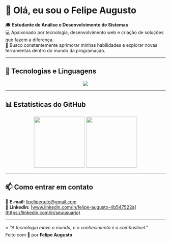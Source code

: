 # 👋 Olá, eu sou o Felipe Augusto

🎓 **Estudante de Análise e Desenvolvimento de Sistemas**  
💻 Apaixonado por tecnologia, desenvolvimento web e criação de soluções que fazem a diferença.  
🚀 Busco constantemente aprimorar minhas habilidades e explorar novas ferramentas dentro do mundo da programação.

---

## 🧠 Tecnologias e Linguagens

<div align="center">
  
  <!-- Linguagens -->
  <img src="https://skillicons.dev/icons?i=javascript,html,css,python,react,mysql" /><br>

</div>

---

## 📊 Estatísticas do GitHub

<div align="center">

  <img height="160em" src="https://github-readme-stats.vercel.app/api?username=FeTeixeira1&show_icons=true&theme=tokyonight&include_all_commits=true&count_private=true"/>
  <img height="160em" src="https://github-readme-stats.vercel.app/api/top-langs/?username=FeTeixeira1&layout=compact&langs_count=7&theme=tokyonight"/>

</div>

---

## 📫 Como entrar em contato

📧 **E-mail:** [lipelipeguto@gmail.com](mailto:seuemail@email.com)  
💼 **LinkedIn:** [www.linkedin.com/in/felipe-augusto-4b547522a](https://linkedin.com/in/seuusuario)

---

⭐ *"A tecnologia move o mundo, e o conhecimento é o combustível."*  
Feito com 💙 por **Felipe Augusto**


